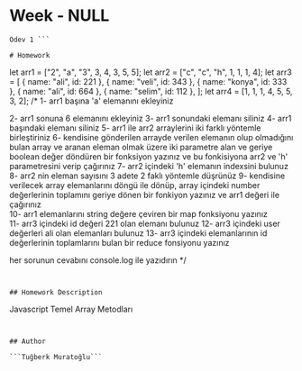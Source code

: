# Week - NULL
```Hafta 1  
Ödev 1 ```

# Homework 
```
let arr1 = ["2", "a", "3", 3, 4, 3, 5, 5];
let arr2 = ["c", "c", "h", 1, 1, 1, 4];
let arr3 = [
  { name: "ali", id: 221 },
  { name: "veli", id: 343 },
  { name: "konya", id: 333 },
  { name: "ali", id: 664 },
  { name: "selim", id: 112 },
];
let arr4 = [1, 1, 1, 4, 5, 5, 3, 2];
/* 
1- arr1 başına 'a' elemanını ekleyiniz


2- arr1 sonuna 6 elemanını ekleyiniz
3- arr1 sonundaki elemanı siliniz
4- arr1 başındaki elemanı siliniz
5- arr1 ile arr2 arraylerini iki farklı yöntemle birleştiriniz
6- kendisine gönderilen arrayde verilen elemanın olup olmadığını bulan array ve 
    aranan eleman olmak üzere iki parametre alan ve geriye boolean değer döndüren bir fonksiyon yazınız
    ve bu fonkisiyona arr2 ve 'h' parametresini verip çağırınız
7- arr2 içindeki 'h' elemanın indexsini bulunuz
8- arr2 nin eleman sayısını 3 adete 2 faklı yöntemle düşrünüz
9- kendisine verilecek array elemanlarını döngü ile dönüp, array içindeki number
    değerlerinin toplamını geriye dönen bir fonkiyon yazınız ve arr1 değeri ile çağırınız   
10- arr1 elemanlarını string değere çeviren bir map fonksiyonu yazınız    
11- arr3 içindeki id değeri 221 olan elemanı bulunuz
12- arr3 içindeki user değerleri ali olan elemanları bulunuz
13- arr3 içindeki elemanlarının id değerlerinin toplamlarını bulan bir reduce fonsiyonu yazınız

her sorunun cevabını console.log ile yazıdırın
*/

```


## Homework Description

```

Javascript Temel Array Metodları

```


## Author

```Tuğberk Muratoğlu```
